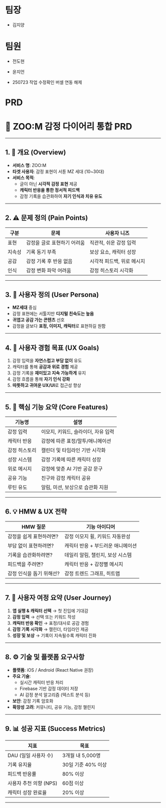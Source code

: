 # 팀장

- 김지양

# 팀원

- 전도현
- 윤지언

- 250723 작업 수정확인 버셀 연동 해제

# PRD

# 🐾 ZOO:M 감정 다이어리 통합 PRD

---

## 1. 📘 개요 (Overview)

- **서비스 명**: ZOO:M
- **타겟 사용자**: 감정 표현이 서툰 MZ 세대 (10~30대)
- **서비스 목적**:
  - 글이 아닌 **시각적 감정 표현** 제공
  - **캐릭터 반응을 통한 정서적 피드백**
  - 감정 기록을 습관화하여 **자기 인식과 치유 유도**

---

## 2. ⚠ 문제 정의 (Pain Points)

| 구분   | 문제                        | 사용자 니즈                |
| ------ | --------------------------- | -------------------------- |
| 표현   | 감정을 글로 표현하기 어려움 | 직관적, 쉬운 감정 입력     |
| 지속성 | 기록 동기 부족              | 보상 요소, 캐릭터 성장     |
| 공감   | 감정 기록 후 반응 없음      | 시각적 피드백, 위로 메시지 |
| 인식   | 감정 변화 파악 어려움       | 감정 히스토리 시각화       |

---

## 3. 👤 사용자 정의 (User Persona)

- **MZ세대** 중심
- 감정 표현에는 서툴지만 **디지털 친숙도는 높음**
- **귀엽고 공감 가는 콘텐츠** 선호
- 감정을 글보다 **표정, 이미지, 캐릭터**로 표현하길 원함

---

## 4. 🎯 사용자 경험 목표 (UX Goals)

1. 감정 입력을 **자연스럽고 부담 없이** 유도
2. 캐릭터를 통해 **공감과 위로 경험** 제공
3. 감정 기록을 **재미있고 지속 가능하게** 유지
4. 감정 흐름을 통해 **자기 인식 강화**
5. **따뜻하고 귀여운 UX/UI**로 접근성 향상

---

## 5. 🧩 핵심 기능 요약 (Core Features)

| 기능명        | 설명                                |
| ------------- | ----------------------------------- |
| 감정 입력     | 이모지, 키워드, 슬라이더, 자유 입력 |
| 캐릭터 반응   | 감정에 따른 표정/말투/애니메이션    |
| 감정 히스토리 | 캘린더 및 타임라인 기반 시각화      |
| 성장 시스템   | 감정 기록에 따른 캐릭터 성장        |
| 위로 메시지   | 감정에 맞춘 AI 기반 공감 문구       |
| 공유 기능     | 친구와 감정 캐릭터 공유             |
| 루틴 유도     | 알림, 미션, 보상으로 습관화 지원    |

---

## 6. 💡 HMW & UX 전략

| HMW 질문                 | 기능 아이디어                     |
| ------------------------ | --------------------------------- |
| 감정을 쉽게 표현하려면?  | 감정 이모지 휠, 키워드 자동완성   |
| 부담 없이 표현하려면?    | 캐릭터 반응 + 부드러운 애니메이션 |
| 기록을 습관화하려면?     | 데일리 알림, 챌린지, 보상 시스템  |
| 피드백을 주려면?         | 캐릭터 반응 + 감정별 메시지       |
| 감정 인식을 돕기 위해선? | 감정 트렌드 그래프, 히트맵        |

---

## 7. 🚶 사용자 여정 요약 (User Journey)

1. **앱 실행 & 캐릭터 선택** → 첫 진입에 기대감
2. **감정 입력** → 선택 또는 키워드 작성
3. **캐릭터 반응 확인** → 표정/대사로 공감 경험
4. **감정 기록 시각화** → 캘린더, 타임라인 제공
5. **성장 및 보상** → 기록이 지속될수록 캐릭터 진화

---

## 8. ⚙ 기술 및 플랫폼 요구사항

- **플랫폼**: iOS / Android (React Native 권장)
- **주요 기술**:
  - 실시간 캐릭터 반응 처리
  - Firebase 기반 감정 데이터 저장
  - AI 감정 분석 알고리즘 (텍스트 분석 등)
- **보안**: 감정 기록 암호화
- **확장성 고려**: 커뮤니티, 공유 기능, 감정 챌린지

---

## 9. 📊 성공 지표 (Success Metrics)

| 지표                   | 목표               |
| ---------------------- | ------------------ |
| DAU (일일 사용자 수)   | 3개월 내 5,000명   |
| 기록 유지율            | 30일 기준 40% 이상 |
| 피드백 반응률          | 80% 이상           |
| 사용자 추천 의향 (NPS) | 60점 이상          |
| 캐릭터 성장 완료율     | 20% 이상           |

---
